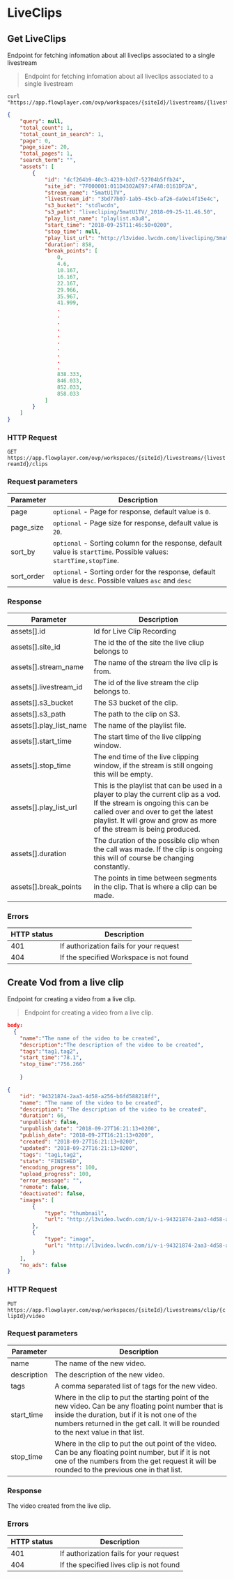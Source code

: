 # LiveClips

## Get LiveClips

Endpoint for fetching infomation about all liveclips associated to a single livestream

> Endpoint for fetching infomation about all liveclips associated to a single livestream

```shell
curl "https://app.flowplayer.com/ovp/workspaces/{siteId}/livestreams/{livestreamId}/clips"
```

```json
{
    "query": null,
    "total_count": 1,
    "total_count_in_search": 1,
    "page": 0,
    "page_size": 20,
    "total_pages": 1,
    "search_term": "",
    "assets": [
        {
            "id": "dcf264b9-40c3-4239-b2d7-52704b5ffb24",
            "site_id": "7F000001:011D4302AE97:4FA8:0161DF2A",
            "stream_name": "5matU1TV",
            "livestream_id": "3bd77b07-1ab5-45cb-af26-da9e14f15e4c",
            "s3_bucket": "stdlwcdn",
            "s3_path": "livecliping/5matU1TV/_2018-09-25-11.46.50",
            "play_list_name": "playlist.m3u8",
            "start_time": "2018-09-25T11:46:50+0200",
            "stop_time": null,
            "play_list_url": "http://l3video.lwcdn.com/livecliping/5matU1TV/_2018-09-25-11.46.50/playlist.m3u8",
            "duration": 858,
            "break_points": [
                0,
                4.6,
                10.167,
                16.167,
                22.167,
                29.966,
                35.967,
                41.999,
                .
                .
                .
                .
                .
                .
                .
                .
                .
                .
                838.333,
                846.033,
                852.033,
                858.033
            ]
        }
    ]
}
```

### HTTP Request

`GET https://app.flowplayer.com/ovp/workspaces/{siteId}/livestreams/{livestreamId}/clips`


### Request parameters
Parameter | Description
--------- | -------------------------------------
page        | `optional` - Page for response, default value is `0`.
page_size        | `optional` - Page size for response, default value is `20`.
sort_by | `optional` - Sorting column for the response, default value is `startTime`. Possible values: `startTime,stopTime`.
sort_order | `optional` - Sorting order for the response, default value is `desc`. Possible values `asc` and `desc`


### Response
Parameter | Description
--------- | -------------------------------------
assets[].id | Id for Live Clip Recording
assets[].site_id | The id the of the site the live cliup belongs to
assets[].stream_name | The name of the stream the live clip is from.
assets[].livestream_id | The id of the live stream the clip belongs to.
assets[].s3_bucket | The S3 bucket of the clip. 
assets[].s3_path | The path to the clip on S3.
assets[].play_list_name | The name of the playlist file.
assets[].start_time | The start time of the live clipping window. 
assets[].stop_time | The end time of the live clipping window, if the stream is still ongoing this will be empty.
assets[].play_list_url | This is the playlist that can be used in a player to play the current clip as a vod. If the stream is ongoing this can be called over and over to get the latest playlist. It will grow and grow as more of the stream is being produced.
assets[].duration | The duration of the possible clip when the call was made. If the clip is ongoing this will of course be changing constantly.
assets[].break_points | The points in time between segments in the clip. That is where a clip can be made.  

### Errors

HTTP status | Description
----------- | --------------------------------------------
401         | If authorization fails for your request
404         | If the specified Workspace is not found







## Create Vod from a live clip

Endpoint for creating a video from a live clip.

> Endpoint for creating a video from a live clip.


```json
body:
  {
    "name":"The name of the video to be created",
    "description":"The description of the video to be created",
    "tags":"tag1,tag2",
    "start_time":"78.1",
    "stop_time":"756.266"
    
    }

```
```json
{
    "id": "94321874-2aa3-4d58-a256-b6fd588218ff",
    "name": "The name of the video to be created",
    "description": "The description of the video to be created",
    "duration": 66,
    "unpublish": false,
    "unpublish_date": "2018-09-27T16:21:13+0200",
    "publish_date": "2018-09-27T16:21:13+0200",
    "created": "2018-09-27T16:21:13+0200",
    "updated": "2018-09-27T16:21:13+0200",
    "tags": "tag1,tag2",
    "state": "FINISHED",
    "encoding_progress": 100,
    "upload_progress": 100,
    "error_message": "",
    "remote": false,
    "deactivated": false,
    "images": [
        {
            "type": "thumbnail",
            "url": "http://l3video.lwcdn.com/i/v-i-94321874-2aa3-4d58-a256-b6fd588218ff-0.jpg"
        },
        {
            "type": "image",
            "url": "http://l3video.lwcdn.com/i/v-i-94321874-2aa3-4d58-a256-b6fd588218ff-1.jpg"
        }
    ],
    "no_ads": false
}
```



### HTTP Request

`PUT https://app.flowplayer.com/ovp/workspaces/{siteId}/livestreams/clip/{clipId}/video`

### Request parameters

Parameter | Description
--------- | -------------------------------------
name | The name of the new video.
description | The description of the new video.
tags | A comma separated list of tags for the new video.
start_time | Where in the clip to put the starting point of the new video. Can be any floating point number that is inside the duration, but if it is not one of the numbers returned in the get call. It will be rounded to the next value in that list.
stop_time | Where in the clip to put the out point of the video. Can be any floating point number, but if it is not one of the numbers from the get request it will be rounded to the previous one in that list.


### Response
The video created from the live clip.
### Errors

HTTP status | Description
----------- | --------------------------------------------
401         | If authorization fails for your request
404         | If the specified lives clip is not found

